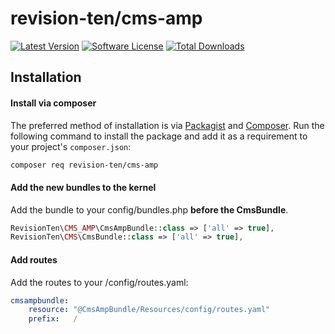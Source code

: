 # revision-ten/cms-amp

[![Latest Version][badge-release]][release]
[![Software License][badge-license]][license]
[![Total Downloads][badge-downloads]][downloads]

## Installation

#### Install via composer

The preferred method of installation is via [Packagist][] and [Composer][]. Run the following command to install the package and add it as a requirement to your project's `composer.json`:

```bash
composer req revision-ten/cms-amp
```

#### Add the new bundles to the kernel

Add the bundle to your config/bundles.php **before the CmsBundle**.
```PHP
RevisionTen\CMS_AMP\CmsAmpBundle::class => ['all' => true],
RevisionTen\CMS\CmsBundle::class => ['all' => true],
```

#### Add routes

Add the routes to your /config/routes.yaml:
```YAML
cmsampbundle:
    resource: "@CmsAmpBundle/Resources/config/routes.yaml"
    prefix:   /
```

[packagist]: https://packagist.org/packages/revision-ten/cms
[composer]: http://getcomposer.org/

[badge-release]: https://img.shields.io/packagist/v/revision-ten/cms-amp.svg?style=flat-square
[badge-license]: https://img.shields.io/badge/license-MIT-brightgreen.svg?style=flat-square
[badge-downloads]: https://img.shields.io/packagist/dt/revision-ten/cms-amp.svg?style=flat-square

[release]: https://packagist.org/packages/revision-ten/cms-amp
[license]: https://github.com/RevisionTen/cms-amp/blob/master/LICENSE
[downloads]: https://packagist.org/packages/revision-ten/cms-amp
